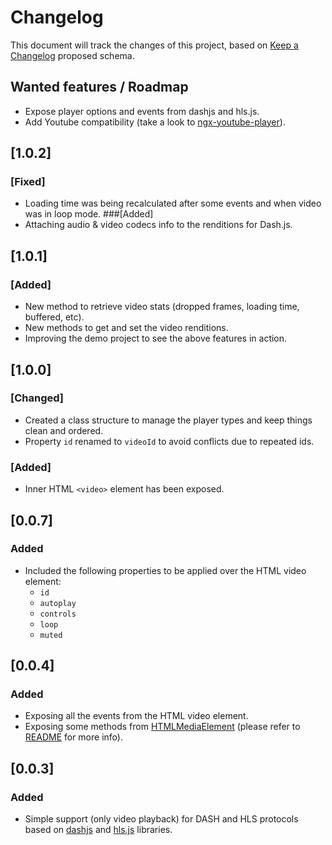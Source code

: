 # Changelog

This document will track the changes of this project, based on [Keep a Changelog](https://keepachangelog.com/en/1.0.0/) proposed schema.

## Wanted features / Roadmap
- Expose player options and events from dashjs and hls.js.
- Add Youtube compatibility (take a look to [ngx-youtube-player](https://github.com/orizens/ngx-youtube-player)).

## [1.0.2]
### [Fixed]
- Loading time was being recalculated after some events and when video was in loop mode.
###[Added]
- Attaching audio & video codecs info to the renditions for Dash.js.


## [1.0.1]
### [Added]
- New method to retrieve video stats (dropped frames, loading time, buffered, etc).
- New methods to get and set the video renditions.
- Improving the demo project to see the above features in action.

## [1.0.0]
### [Changed]
- Created a class structure to manage the player types and keep things clean and ordered.
- Property `id` renamed to `videoId` to avoid conflicts due to repeated ids.
### [Added]
- Inner HTML `<video>` element has been exposed.

## [0.0.7]
### Added
- Included the following properties to be applied over the HTML video element:
  - `id`
  - `autoplay`
  - `controls`
  - `loop`
  - `muted`

## [0.0.4]
### Added
- Exposing all the events from the HTML video element.
- Exposing some methods from [HTMLMediaElement](https://developer.mozilla.org/en-US/docs/Web/API/HTMLMediaElement) (please refer to [README](./README.md) for more info).
  
## [0.0.3]
### Added
- Simple support (only video playback) for DASH and HLS protocols based on [dashjs](https://github.com/Dash-Industry-Forum/dash.js) and [hls.js](https://github.com/video-dev/hls.js) libraries.
